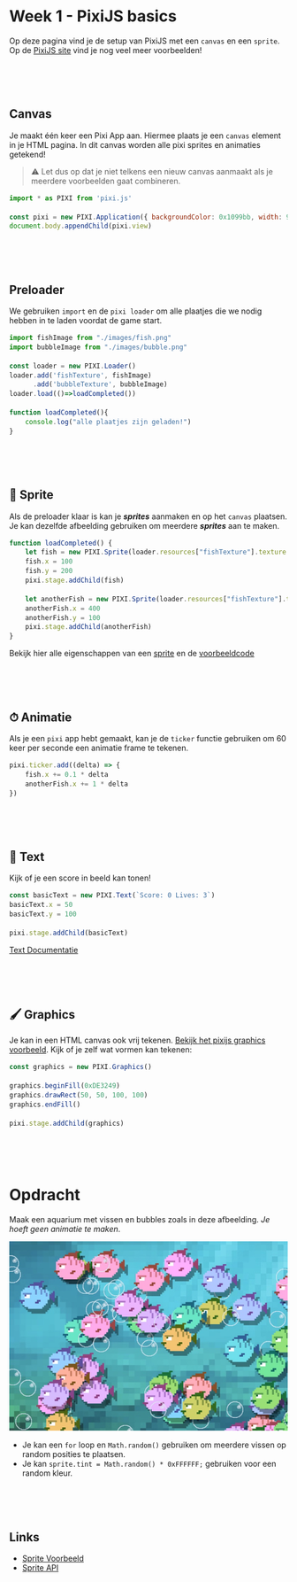 # Week 1 - PixiJS basics

Op deze pagina vind je de setup van PixiJS met een `canvas` en een `sprite`. Op de [PixiJS site](https://pixijs.io/examples/) vind je nog veel meer voorbeelden! 

<br>
<br>
<br>

## Canvas

Je maakt één keer een Pixi App aan. Hiermee plaats je een `canvas` element in je HTML pagina. In dit canvas worden alle pixi sprites en animaties getekend! 

> ⚠️ Let dus op dat je niet telkens een nieuw canvas aanmaakt als je meerdere voorbeelden gaat combineren.

```javascript
import * as PIXI from 'pixi.js'

const pixi = new PIXI.Application({ backgroundColor: 0x1099bb, width: 900, height: 500 })
document.body.appendChild(pixi.view)
```

<br>
<br>
<br>

## Preloader

We gebruiken `import` en de `pixi loader` om alle plaatjes die we nodig hebben in te laden voordat de game start.

```typescript
import fishImage from "./images/fish.png"
import bubbleImage from "./images/bubble.png"

const loader = new PIXI.Loader()
loader.add('fishTexture', fishImage)
      .add('bubbleTexture', bubbleImage)
loader.load(()=>loadCompleted())

function loadCompleted(){
    console.log("alle plaatjes zijn geladen!")
}
```
<br>
<br>
<br>

## 🐰 Sprite  

Als de preloader klaar is kan je ***sprites*** aanmaken en op het `canvas` plaatsen. Je kan dezelfde afbeelding gebruiken om meerdere ***sprites*** aan te maken.

```typescript
function loadCompleted() {
    let fish = new PIXI.Sprite(loader.resources["fishTexture"].texture!)
    fish.x = 100
    fish.y = 200
    pixi.stage.addChild(fish)

    let anotherFish = new PIXI.Sprite(loader.resources["fishTexture"].texture!)
    anotherFish.x = 400
    anotherFish.y = 100
    pixi.stage.addChild(anotherFish)
}
```
Bekijk hier alle eigenschappen van een [sprite](https://pixijs.download/dev/docs/PIXI.Sprite.html) en de [voorbeeldcode](https://pixijs.io/examples/#/sprite/basic.js)

<br>
<br>
<br>

## ⏱ Animatie

Als je een `pixi` app hebt gemaakt, kan je de `ticker` functie gebruiken om 60 keer per seconde een animatie frame te tekenen. 

```javascript
pixi.ticker.add((delta) => {
    fish.x += 0.1 * delta
    anotherFish.x += 1 * delta
})
```

<br>
<br>
<br>

## 💬 Text

Kijk of je een score in beeld kan tonen!

```javascript
const basicText = new PIXI.Text(`Score: 0 Lives: 3`)
basicText.x = 50
basicText.y = 100

pixi.stage.addChild(basicText)
```
[Text Documentatie](https://pixijs.io/examples/#/text/text.js)

<br>
<br>
<br>

## 🖌 Graphics

Je kan in een HTML canvas ook vrij tekenen. [Bekijk het pixijs graphics voorbeeld](https://pixijs.io/examples/#/graphics/simple.js). Kijk of je zelf wat vormen kan tekenen:

```typescript
const graphics = new PIXI.Graphics()

graphics.beginFill(0xDE3249)
graphics.drawRect(50, 50, 100, 100)
graphics.endFill()

pixi.stage.addChild(graphics)
```

<br>
<br>
<br>

# Opdracht

Maak een aquarium met vissen en bubbles zoals in deze afbeelding. *Je hoeft geen animatie te maken*.

![fishes](./opdracht.jpg)

- Je kan een `for` loop en `Math.random()` gebruiken om meerdere vissen op random posities te plaatsen.
- Je kan `sprite.tint = Math.random() * 0xFFFFFF;` gebruiken voor een random kleur.

<br>
<br>
<br>

## Links

- [Sprite Voorbeeld](https://pixijs.io/examples/#/sprite/basic.js)
- [Sprite API](https://pixijs.download/dev/docs/PIXI.Sprite.html)